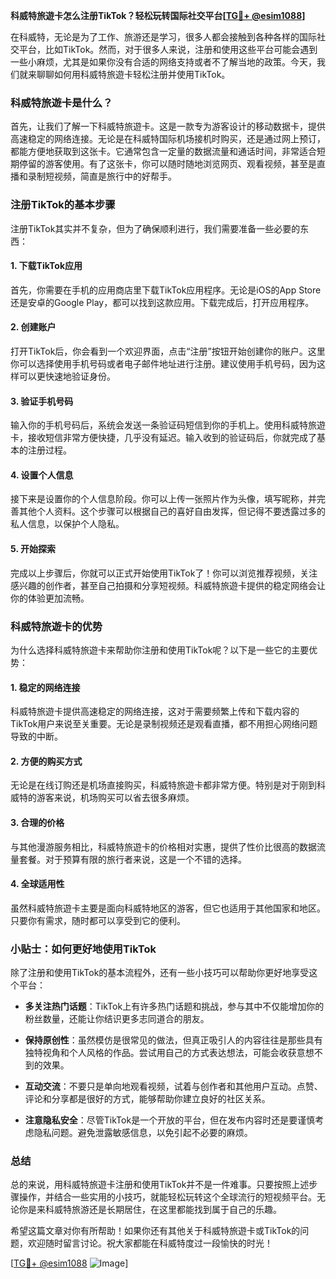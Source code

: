 **科威特旅遊卡怎么注册TikTok？轻松玩转国际社交平台[[TG💪+ @esim1088](https://t.me/s/esim1088)]**

在科威特，无论是为了工作、旅游还是学习，很多人都会接触到各种各样的国际社交平台，比如TikTok。然而，对于很多人来说，注册和使用这些平台可能会遇到一些小麻烦，尤其是如果你没有合适的网络支持或者不了解当地的政策。今天，我们就来聊聊如何用科威特旅遊卡轻松注册并使用TikTok。

### 科威特旅遊卡是什么？

首先，让我们了解一下科威特旅遊卡。这是一款专为游客设计的移动数据卡，提供高速稳定的网络连接。无论是在科威特国际机场接机时购买，还是通过网上预订，都能方便地获取到这张卡。它通常包含一定量的数据流量和通话时间，非常适合短期停留的游客使用。有了这张卡，你可以随时随地浏览网页、观看视频，甚至是直播和录制短视频，简直是旅行中的好帮手。

### 注册TikTok的基本步骤

注册TikTok其实并不复杂，但为了确保顺利进行，我们需要准备一些必要的东西：

#### 1. 下载TikTok应用
首先，你需要在手机的应用商店里下载TikTok应用程序。无论是iOS的App Store还是安卓的Google Play，都可以找到这款应用。下载完成后，打开应用程序。

#### 2. 创建账户
打开TikTok后，你会看到一个欢迎界面，点击“注册”按钮开始创建你的账户。这里你可以选择使用手机号码或者电子邮件地址进行注册。建议使用手机号码，因为这样可以更快速地验证身份。

#### 3. 验证手机号码
输入你的手机号码后，系统会发送一条验证码短信到你的手机上。使用科威特旅遊卡，接收短信非常方便快捷，几乎没有延迟。输入收到的验证码后，你就完成了基本的注册过程。

#### 4. 设置个人信息
接下来是设置你的个人信息阶段。你可以上传一张照片作为头像，填写昵称，并完善其他个人资料。这个步骤可以根据自己的喜好自由发挥，但记得不要透露过多的私人信息，以保护个人隐私。

#### 5. 开始探索
完成以上步骤后，你就可以正式开始使用TikTok了！你可以浏览推荐视频，关注感兴趣的创作者，甚至自己拍摄和分享短视频。科威特旅遊卡提供的稳定网络会让你的体验更加流畅。

### 科威特旅遊卡的优势

为什么选择科威特旅遊卡来帮助你注册和使用TikTok呢？以下是一些它的主要优势：

#### 1. 稳定的网络连接
科威特旅遊卡提供高速稳定的网络连接，这对于需要频繁上传和下载内容的TikTok用户来说至关重要。无论是录制视频还是观看直播，都不用担心网络问题导致的中断。

#### 2. 方便的购买方式
无论是在线订购还是机场直接购买，科威特旅遊卡都非常方便。特别是对于刚到科威特的游客来说，机场购买可以省去很多麻烦。

#### 3. 合理的价格
与其他漫游服务相比，科威特旅遊卡的价格相对实惠，提供了性价比很高的数据流量套餐。对于预算有限的旅行者来说，这是一个不错的选择。

#### 4. 全球适用性
虽然科威特旅遊卡主要是面向科威特地区的游客，但它也适用于其他国家和地区。只要你有需求，随时都可以享受到它的便利。

### 小贴士：如何更好地使用TikTok

除了注册和使用TikTok的基本流程外，还有一些小技巧可以帮助你更好地享受这个平台：

- **多关注热门话题**：TikTok上有许多热门话题和挑战，参与其中不仅能增加你的粉丝数量，还能让你结识更多志同道合的朋友。
  
- **保持原创性**：虽然模仿是很常见的做法，但真正吸引人的内容往往是那些具有独特视角和个人风格的作品。尝试用自己的方式表达想法，可能会收获意想不到的效果。

- **互动交流**：不要只是单向地观看视频，试着与创作者和其他用户互动。点赞、评论和分享都是很好的方式，能够帮助你建立良好的社区关系。

- **注意隐私安全**：尽管TikTok是一个开放的平台，但在发布内容时还是要谨慎考虑隐私问题。避免泄露敏感信息，以免引起不必要的麻烦。

### 总结

总的来说，用科威特旅遊卡注册和使用TikTok并不是一件难事。只要按照上述步骤操作，并结合一些实用的小技巧，就能轻松玩转这个全球流行的短视频平台。无论你是来科威特旅游还是长期居住，在这里都能找到属于自己的乐趣。

希望这篇文章对你有所帮助！如果你还有其他关于科威特旅遊卡或TikTok的问题，欢迎随时留言讨论。祝大家都能在科威特度过一段愉快的时光！

[[TG💪+ @esim1088](https://t.me/s/esim1088) ![Image](https://i.postimg.cc/4NQfJmqS/Snipaste-2025-05-13-00-14-12.png)]
